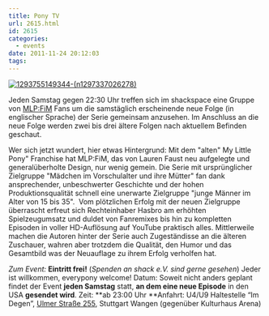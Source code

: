 ```yaml
---
title: Pony TV
url: 2615.html
id: 2615
categories:
  - events
date: 2011-11-24 20:12:03
tags:
---
```


[![](https://blog.shackspace.de/wp-content/uploads/2011/11/1293755149344-n1297337026278-300x225.jpg "1293755149344-(n1297337026278)")](https://blog.shackspace.de/wp-content/uploads/2011/11/1293755149344-n1297337026278.jpg)

Jeden Samstag gegen 22:30 Uhr treffen sich im shackspace eine Gruppe von [MLP:FiM](https://de.wikipedia.org/wiki/My_Little_Pony:_Freundschaft_ist_Magie) Fans um die samstäglich erscheinende neue Folge (in englischer Sprache) der Serie gemeinsam anzusehen.
Im Anschluss an die neue Folge werden zwei bis drei ältere Folgen nach aktuellem Befinden geschaut.

Wer sich jetzt wundert, hier etwas Hintergrund:
Mit dem "alten" My Little Pony" Franchise hat MLP:FiM, das von Lauren Faust neu aufgelegte und generalüberholte Design, nur wenig gemein.
Die Serie mit ursprünglicher Zielgruppe "Mädchen im Vorschulalter und ihre Mütter" fan dank ansprechender, unbeschwerter Geschichte und der hohen Produktionsqualität schnell eine unerwarte Zielgruppe "junge Männer im Alter von 15 bis 35".  Vom plötzlichen Erfolg mit der neuen Zielgruppe überrascht erfreut sich Rechteinhaber Hasbro am erhöhten Spielzeugumsatz und duldet von Fanremixes bis hin zu kompletten Episoden in voller HD-Auflösung auf YouTube praktisch alles.
Mittlerweile machen die Autoren hinter der Serie auch Zugeständisse an die älteren Zuschauer, wahren aber trotzdem die Qualität, den Humor und das Gesamtbild was der Neuauflage zu ihrem Erfolg verholfen hat.

_Zum Event:_
**Eintritt frei!** (_Spenden an shack e.V. sind gerne gesehen_) Jeder ist willkommen, everypony welcome!
Datum: Soweit nicht anders geplant findet der Event **jeden Samstag** statt, **an dem eine neue Episode** in den USA **gesendet wird**.
Zeit: **ab 23:00 Uhr
**Anfahrt: U4/U9 Haltestelle “Im Degen”, [Ulmer Straße 255](../?page_id=713), Stuttgart Wangen (gegenüber Kulturhaus Arena)
